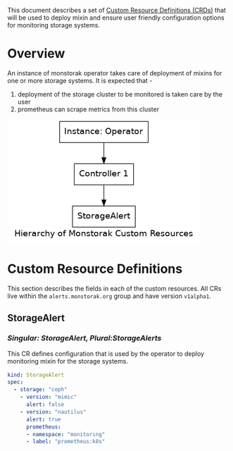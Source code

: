 This document describes a set of [Custom Resource Definitions
(CRDs)](https://kubernetes.io/docs/concepts/extend-kubernetes/api-extension/custom-resources/)
that will be used to deploy mixin and ensure user friendly configuration options
for monitoring storage systems.

# Overview

An instance of monstorak operator takes care of deployment of mixins for one or
more storage systems. It is expected that -
1. deployment of the storage cluster to be monitored is taken care by the user
2. prometheus can scrape metrics from this cluster

![Hierarchy of monstorak custom resources](crd_hierarchy.dot.png)

# Custom Resource Definitions

This section describes the fields in each of the custom resources.
All CRs live within the `alerts.monstorak.org` group and have version
`v1alpha1`.

## **StorageAlert**

### *Singular: StorageAlert, Plural:StorageAlerts*

This CR defines configuration that is used by the operator to deploy monitoring
mixin for the storage systems.

```YAML
kind: StorageAlert
spec:
  - storage: "ceph"
    - version: "mimic"
      alert: false
    - version: "nautilus"
      alert: true
      prometheus:
      - namespace: "monitoring"
      - label: "prometheus:k8s"
```
